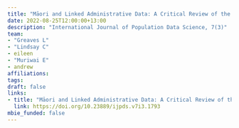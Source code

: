 ```yaml
---
title: "Māori and Linked Administrative Data: A Critical Review of the Literature and Suggestions to Realise Māori Data Aspirations."
date: 2022-08-25T12:00:00+13:00
description: "International Journal of Population Data Science, 7(3)"
team:
- "Greaves L"
- "Lindsay C"
- eileen
- "Muriwai E"
- andrew
affiliations:
tags:
draft: false
links:
- title: "Māori and Linked Administrative Data: A Critical Review of the Literature and Suggestions to Realise Māori Data Aspirations."
  link: https://doi.org/10.23889/ijpds.v7i3.1793
mbie_funded: false
---
```

